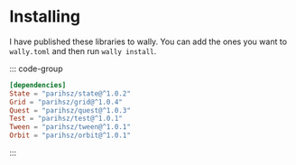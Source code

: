 # Installing

I have published these libraries to wally. You can add the ones you want to `wally.toml` and then run `wally install`.

::: code-group

```toml [wally.toml]
[dependencies]
State = "parihsz/state@^1.0.2"
Grid = "parihsz/grid@^1.0.4"
Quest = "parihsz/quest@^1.0.3"
Test = "parihsz/test@^1.0.1"
Tween = "parihsz/tween@^1.0.1"
Orbit = "parihsz/orbit@^1.0.1"
```

:::